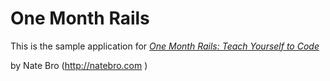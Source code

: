 # One Month Rails

This is the sample application for 
[*One Month Rails: Teach Yourself to Code*](http://onemonthrails.com)

by Nate Bro (http://natebro.com
)